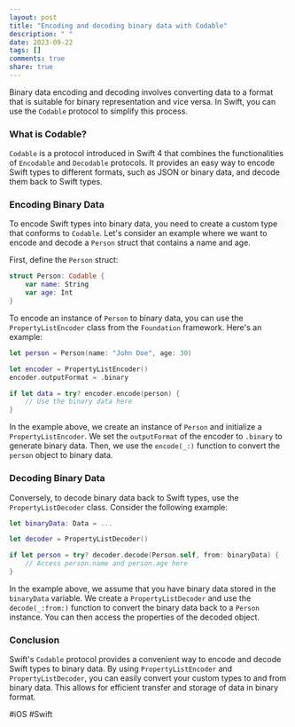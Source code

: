 ```yaml
---
layout: post
title: "Encoding and decoding binary data with Codable"
description: " "
date: 2023-09-22
tags: []
comments: true
share: true
---
```


Binary data encoding and decoding involves converting data to a format that is suitable for binary representation and vice versa. In Swift, you can use the `Codable` protocol to simplify this process.

### What is Codable?

`Codable` is a protocol introduced in Swift 4 that combines the functionalities of `Encodable` and `Decodable` protocols. It provides an easy way to encode Swift types to different formats, such as JSON or binary data, and decode them back to Swift types.

### Encoding Binary Data

To encode Swift types into binary data, you need to create a custom type that conforms to `Codable`. Let's consider an example where we want to encode and decode a `Person` struct that contains a name and age.

First, define the `Person` struct:

```swift
struct Person: Codable {
    var name: String
    var age: Int
}
```

To encode an instance of `Person` to binary data, you can use the `PropertyListEncoder` class from the `Foundation` framework. Here's an example:

```swift
let person = Person(name: "John Doe", age: 30)

let encoder = PropertyListEncoder()
encoder.outputFormat = .binary

if let data = try? encoder.encode(person) {
    // Use the binary data here
}
```

In the example above, we create an instance of `Person` and initialize a `PropertyListEncoder`. We set the `outputFormat` of the encoder to `.binary` to generate binary data. Then, we use the `encode(_:)` function to convert the `person` object to binary data.

### Decoding Binary Data

Conversely, to decode binary data back to Swift types, use the `PropertyListDecoder` class. Consider the following example:

```swift
let binaryData: Data = ...

let decoder = PropertyListDecoder()

if let person = try? decoder.decode(Person.self, from: binaryData) {
    // Access person.name and person.age here
}
```

In the example above, we assume that you have binary data stored in the `binaryData` variable. We create a `PropertyListDecoder` and use the `decode(_:from:)` function to convert the binary data back to a `Person` instance. You can then access the properties of the decoded object.

### Conclusion

Swift's `Codable` protocol provides a convenient way to encode and decode Swift types to binary data. By using `PropertyListEncoder` and `PropertyListDecoder`, you can easily convert your custom types to and from binary data. This allows for efficient transfer and storage of data in binary format.

#iOS #Swift